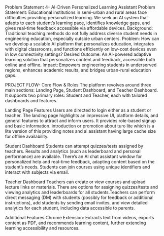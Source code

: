 Problem Statement 4- AI-Driven Personalized Learning Assistant Problem Statement:
 Educational institutions in semi-urban and rural areas face difficulties providing personalized learning. We seek an AI system that adapts to each student’s learning pace, identifies knowledge gaps, and gives real-time feedback accessible via affordable devices. Background: Traditional teaching methods do not fully address diverse student needs in engineering education, especially outside urban centers. Problem: How can we develop a scalable AI platform that personalizes education, integrates with digital classrooms, and functions efficiently on low-cost devices even in low connectivity settings? Desired Outcome: An AI-powered adaptive learning solution that personalizes content and feedback, accessible both online and offline. Impact: Empowers engineering students in underserved regions, enhances academic results, and bridges urban-rural education gaps.

 PROJECT FLOW-
 Core Flow & Roles
The platform revolves around three main sections: Landing Page, Student Dashboard, and Teacher Dashboard.​
It supports two primary roles: Student and Teacher, each with tailored dashboards and features.​

Landing Page Features
Users are directed to login either as a student or teacher.​
The landing page highlights an impressive UI, platform details, and general features to attract and inform users.​
It provides role-based signup and basic information.​
introduction or promotion  about turo lite which is a lite  version of this providing notes and ai assistant having large cache size for offline availability.

Student Dashboard
Students can attempt quizzes/tests assigned by teachers.​
Results and analytics (such as leaderboard and personal performance) are available.​
There’s an AI chat assistant window for personalized help and real-time feedback, adapting content based on the student’s needs.​
Students can join courses using unique identifiers and interact with subjects via email.​

Teacher Dashboard
Teachers can create or view courses and upload lecture links or materials.​
There are options for assigning quizzes/tests and viewing analytics and leaderboards for all students.​
Teachers can perform direct messaging (DM) with students (possibly for feedback or additional instructions), add students by sending email invites, and view detailed analytics for each student, including data accessible to parents.​

Additional Features
Chrome Extension: Extracts text from videos, exports content as PDF, and recommends learning content, further extending learning accessibility and resources.​